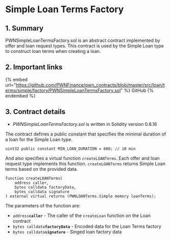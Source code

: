 # Simple Loan Terms Factory

## 1. Summary

PWNSimpleLoanTermsFactory.sol is an abstract contract implemented by offer and loan request types. This contract is used by the Simple Loan type to construct loan terms when creating a loan.&#x20;

## 2. Important links

{% embed url="https://github.com/PWNFinance/pwn_contracts/blob/master/src/loan/terms/simple/factory/PWNSimpleLoanTermsFactory.sol" %}
GitHub
{% endembed %}

## 3. Contract details

* _PWNSimpleLoanTermsFactory.sol_ is written in Solidity version 0.8.16

The contract defines a public constant that specifies the minimal duration of a loan for the Simple Loan type.&#x20;

```solidity
uint32 public constant MIN_LOAN_DURATION = 600; // 10 min
```

And also specifies a virtual function `createLOANTerms`. Each offer and loan request type implements this function. `createLOANTerms` returns Simple Loan terms based on the provided data.

```solidity
function createLOANTerms(
    address caller,
    bytes calldata factoryData,
    bytes calldata signature
) external virtual returns (PWNLOANTerms.Simple memory loanTerms);
```

The parameters of the function are:

* `address`**`caller`** - The caller of the `createLoan` function on the Loan contract
* `bytes calldata`**`factoryData`** - Encoded data for the Loan Terms factory
* `bytes calldata`**`signature`** - Singed loan factory data
